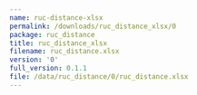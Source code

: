 ```yaml
---
name: ruc-distance-xlsx
permalink: /downloads/ruc_distance_xlsx/0
package: ruc_distance
title: ruc_distance_xlsx
filename: ruc_distance.xlsx
version: '0'
full_version: 0.1.1
file: /data/ruc_distance/0/ruc_distance.xlsx
---
```

